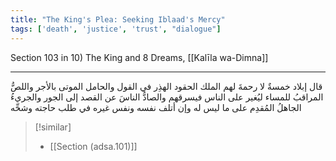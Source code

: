 ```yaml
---
title: "The King's Plea: Seeking Iblaad's Mercy"
tags: ['death', 'justice', 'trust', "dialogue"]
---
```


 Section 103 in 10) The King and 8 Dreams, [[Kalīla wa-Dimna]]

---
قال إبلاد خمسةٌ لا رحمةَ لهم الملك الحقود الهذِر في القول والحامل الموتى بالأجر واللصُّ المراقبُ للمساء ليُغير على الناس فيسرقهم والصادُّ الناسَ عن القصد إلى الجور والجريءُ الجاهلُ المُقدِم على ما ليس له وإن أتلف نفسه ونفس غيره في طلب حاجته وشحِّه

> [!similar]
> - [[Section (adsa.101)]]
